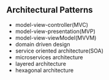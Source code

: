 ## Architectural Patterns

- model-view-controller(MVC)
- model-view-presentation(MVP)
- model-view-viewModel(MVVM)
- domain driven design
- service oriented architecture(SOA)
- microservices architecture
- layered architecture
- hexagonal architecture
